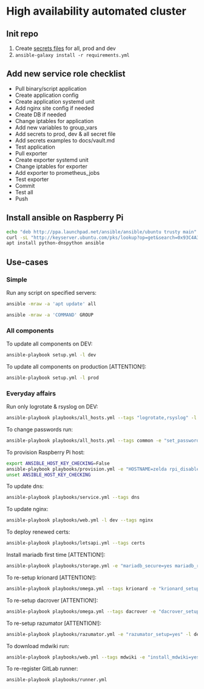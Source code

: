 # High availability automated cluster 


## Init repo

1) Create [secrets files](./docs/vault.md) for all, prod and dev
2) `ansible-galaxy install -r requirements.yml`


## Add new service role checklist

- Pull binary/script application
- Create application config
- Create application systemd unit
- Add nginx site config if needed
- Create DB if needed
- Change iptables for application
- Add new variables to group_vars
- Add secrets to prod, dev & all secret file
- Add secrets examples to docs/vault.md
- Test application
- Pull exporter
- Create exporter systemd unit
- Change iptables for exporter
- Add exporter to prometheus_jobs
- Test exporter
- Commit
- Test all
- Push


## Install ansible on Raspberry Pi
```bash
echo "deb http://ppa.launchpad.net/ansible/ansible/ubuntu trusty main" >> /etc/apt/sources.list
curl -sL "http://keyserver.ubuntu.com/pks/lookup?op=get&search=0x93C4A3FD7BB9C367" | apt-key add
apt install python-dnspython ansible
```


## Use-cases

### Simple

Run any script on specified servers:
```bash
ansible -mraw -a 'apt update' all
```

```bash
ansible -mraw -a 'COMMAND' GROUP
```

### All components

To update all components on DEV:
```bash
ansible-playbook setup.yml -l dev
```

To update all components on production [ATTENTION!]:
```bash
ansible-playbook setup.yml -l prod
```

### Everyday affairs

Run only logrotate & rsyslog on DEV:
```bash
ansible-playbook playbooks/all_hosts.yml --tags "logrotate,rsyslog" -l dev
```

To change passwords run:
```bash
ansible-playbook playbooks/all_hosts.yml --tags common -e "set_passwords=yes"
```

To provision Raspberry Pi host:
```bash
export ANSIBLE_HOST_KEY_CHECKING=False
ansible-playbook playbooks/provision.yml -e "HOSTNAME=zelda rpi_disable_wireless=yes" -i 192.168.8.144,
unset ANSIBLE_HOST_KEY_CHECKING
```

To update dns:
```bash
ansible-playbook playbooks/service.yml --tags dns
```

To update nginx:
```bash
ansible-playbook playbooks/web.yml -l dev --tags nginx
```

To deploy renewed certs:
```bash
ansible-playbook playbooks/letsapi.yml --tags certs
```

Install mariadb first time [ATTENTION!]:
```bash
ansible-playbook playbooks/storage.yml -e "mariadb_secure=yes mariadb_rejoin=yes mariadb_init=yes" -l dev
```

To re-setup krionard [ATTENTION!]:
```bash
ansible-playbook playbooks/omega.yml --tags krionard -e "krionard_setup=yes" -l dev
```

To re-setup dacrover [ATTENTION!]:
```bash
ansible-playbook playbooks/omega.yml --tags dacrover -e "dacrover_setup=yes" -l dev
```

To re-setup razumator [ATTENTION!]:
```bash
ansible-playbook playbooks/razumator.yml -e "razumator_setup=yes" -l dev
```

To download mdwiki run:
```bash
ansible-playbook playbooks/web.yml --tags mdwiki -e "install_mdwiki=yes"
```

To re-register GitLab runner:
```bash
ansible-playbook playbooks/runner.yml
```

